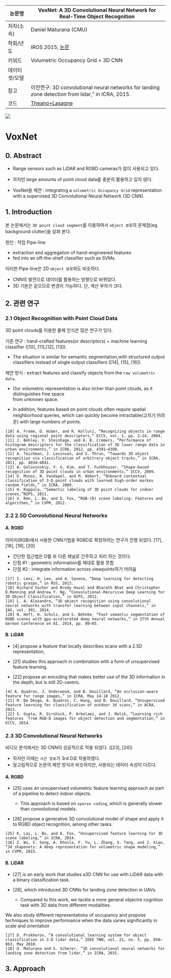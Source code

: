 | 논문명 | VoxNet: A 3D Convolutional Neural Network for Real-Time Object Recognition |
| --- | --- |
| 저자\(소속\) | Daniel Maturana \(CMU\) |
| 학회/년도 | IROS 2015, [논문](http://ieeexplore.ieee.org/document/7353481/) |
| 키워드 | Volumetric Occupancy Grid + 3D CNN |
|데이터셋/모델||
| 참고 | 이전연구: 3D convolutional neural networks for landing zone detection from lidar,” in ICRA, 2015. |
| 코드 | [Theano+Lasagne](https://github.com/dimatura/voxnet) |

![](http://i.imgur.com/yXb89IB.png)

# VoxNet

## 0. Abstract

* Range sensors such as LiDAR and RGBD cameras가 많이 사용되고 있다.

* 하지만 large amounts of point cloud data를 충분히 활용하고 있지 않다.

* VoxNet을 제안 : integrating a `volumetric Occupancy Grid` representation with a supervised 3D Convolutional Neural Network \(3D CNN\).

## 1. Introduction

본 논문에서는 `3D point cloud segment`를 이용하여서 `object 분류`의 문제점\(eg. background clutter\)을 살펴 본다.

원인 : 작업 Pipe-line

* extraction and aggregation of hand-engineered features
* fed into an off-the-shelf classifier such as SVMs.

이러한 Pipe-line은 2D `object 분류`와도 비슷하다.

* CNN의 발전으로 데이터를 활용하는 방향으로 바뀌었다. 
* 3D 기본은 같으므로 변경이 가능하다. 단, 계산 부하가 크다. 

## 2. 관련 연구

### 2.1 Object Recognition with Point Cloud Data

3D point clouds를 이용한 물체 인식은 많은 연구가 있다.

기존 연구 : hand-crafted features\(or descriptors\) + machine learning classifier \(\[10\], \[11\],\[12\], \[13\]\).

* The situation is similar for semantic segmentation,with structured output classifiers instead of single output classifiers \(\[14\], \[15\], \[16\]\). 

제안 방식 : extract features and classify objects from the `raw volumetric data`.

* Our volumetric representation is also richer than point clouds, as it distinguishes free space  
  from unknown space.

* In addition, features based on point clouds often require spatial neighborhood queries, which can quickly become intractable\(고치기 어려운\) with large numbers of points.

```
[10] A. Frome, D. Huber, and R. Kolluri, “Recognizing objects in range data using regional point descriptors,” ECCV, vol. 1, pp. 1–14, 2004.
[11] J. Behley, V. Steinhage, and A. B. Cremers, “Performance of histogram descriptors for the classification of 3D laser range data in urban environments,” in ICRA, 2012, pp. 4391–4398.
[12] A. Teichman, J. Levinson, and S. Thrun, “Towards 3D object recognition via classification of arbitrary object tracks,” in ICRA, 2011, pp. 4034–4041.
[13] A. Golovinskiy, V. G. Kim, and T. Funkhouser, “Shape-based recognition of 3D point clouds in urban environments,” ICCV, 2009.
[14] D. Munoz, N. Vandapel, and M. Hebert, “Onboard contextual classification of 3-D point clouds with learned high-order markov random fields,” in ICRA, 2009.
[15] H. Koppula, “Semantic labeling of 3D point clouds for indoor scenes,”NIPS, 2011.
[16] X. Ren, L. Bo, and D. Fox, “RGB-(D) scene labeling: Features and algorithms,” in CVPR, 2012.
```

### 2.2 2.5D Convolutional Neural Networks

#### A. RGBD

이미지\(RGB\)에서 사용한 CNN기법을 RGBD로 확장하려는 연구가 진행 되었다. \[17\], \[18\], \[19\], \[20\]

* 간단한 접근법은 D를 또 다른 채널로 간주하고 처리 하는 것이다. 
* 단점 \#1 : geometric information를 제대로 활용 못함 
* 단점 \#2 : integrate information across viewpoints하기 어려움 

```
[17] I. Lenz, H. Lee, and A. Saxena, “Deep learning for detecting robotic grasps,” in RSS, 2013.
[18] Richard Socher and Brody Huval and Bharath Bhat and Christopher D.Manning and Andrew Y. Ng, “Convolutional-Recursive Deep Learning for 3D Object Classification,” in NIPS, 2012.
[19] L. A. Alexandre, “3D object recognition using convolutional neural networks with transfer learning between input channels,” in IAS, vol. 301, 2014.
[20] N. Hoft, H. Schulz, and S. Behnke, “Fast semantic segmentation of RGBD scenes with gpu-accelerated deep neural networks,” in 37th Annual German Conference on AI, 2014, pp. 80–85.
```

#### B. LiDAR

* \[4\] propose a feature that locally describes scans with a 2.5D representation,

* \[21\] studies this approach in combination with a form of unsupervised feature learning.

* \[22\] propose an encoding that makes better use of the 3D information in the depth, but is still 2D-centric.

```
[4] A. Quadros, J. Underwood, and B. Douillard, “An occlusion-aware feature for range images,” in ICRA, May 14-18 2012.
[21] M. De Deuge, A. Quadros, C. Hung, and B. Douillard, “Unsupervised feature learning for classification of outdoor 3d scans,” in ACRA, 2013.
[22] S. Gupta, R. Girshick, P. Arbelaez, and J. Malik, “Learning rich features ´from RGB-D images for object detection and segmentation,” in ECCV, 2014.
```

### 2.3 3D Convolutional Neural Networks

비디오 분석에서는 3D CNN이 성공적으로 적용 되었다. \(\[23\], \[24\]\)

* 하지만 이때는 `시간 정보`가 3rd D로 작용하였다. 
* 알고림적으로 논문의 제안 방식과 비슷하지만, 사용되는 데이터 속성이 다르다. 

#### A. RGBD

* \[25\] uses an unsupervised volumetric feature learning approach as part of a pipeline to detect indoor objects.

  * This approach is based on `sparse coding`, which is generally slower than convolutional models. 

* \[26\] propose a generative 3D convolutional model of shape and apply it to RGBD object recognition, among other tasks.

```
[25] K. Lai, L. Bo, and D. Fox, “Unsupervised feature learning for 3D scene labeling,” in ICRA, 2014.
[26] Z. Wu, S. Song, A. Khosla, F. Yu, L. Zhang, X. Tang, and J. Xiao, “3d shapenets: A deep representation for volumetric shape modeling,” in CVPR, 2015.
```

#### B. LiDAR

* \[27\] is an early work that studies a3D CNN for use with LiDAR data with a binary classification task.

* \[28\], which introduced 3D CNNs for landing zone detection in UAVs.

  * Compared to this work, we tackle a more general objectre cognition task with 3D data from different modalities. 

We also study different representations of occupancy and propose techniques to improve performance when the data varies significantly in scale and orientation

```
[27] D. Prokhorov, “A convolutional learning system for object classification in 3-D lidar data,” IEEE TNN, vol. 21, no. 5, pp. 858–863, May 2010.
[28] D. Maturana and S. Scherer, “3D convolutional neural networks for landing zone detection from lidar,” in ICRA, 2015.
```

## 3. Approach



